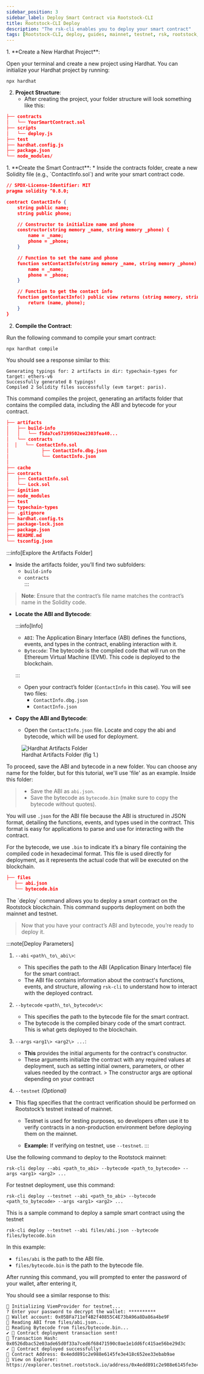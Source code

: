 ```yaml
---
sidebar_position: 3
sidebar_label: Deploy Smart Contract via Rootstock-CLI 
title: Rootstock-CLI Deploy
description: "The rsk-cli enables you to deploy your smart contract" 
tags: [Rootstock-CLI, deploy, guides, mainnet, testnet, rsk, rootstock, dApps, smart contracts, solidity]
---
```


<Steps>
  <Step title="Set Up Your Hardhat Project">
    1. **Create a New Hardhat Project**:

Open your terminal and create a new project using Hardhat. You can initialize your Hardhat project by running: 

```shell
npx hardhat
```

2. **Project Structure**:  
   * After creating the project, your folder structure will look something like this:

```json
├── contracts
│   └── YourSmartContract.sol
├── scripts
│   └── deploy.js
├── test
├── hardhat.config.js
├── package.json
└── node_modules/
```
  </Step>
  <Step title="Add and Compile Your Smart Contract">
    1. **Create the Smart Contract**:  
   * Inside the contracts folder, create a new Solidity file (e.g., `ContactInfo.sol`) and write your smart contract code.

```json
// SPDX-License-Identifier: MIT
pragma solidity ^0.8.0;

contract ContactInfo {
    string public name;
    string public phone;

    // Constructor to initialize name and phone
    constructor(string memory _name, string memory _phone) {
        name = _name;
        phone = _phone;
    }

    // Function to set the name and phone
    function setContactInfo(string memory _name, string memory _phone) public {
        name = _name;
        phone = _phone;
    }

    // Function to get the contact info
    function getContactInfo() public view returns (string memory, string memory) {
        return (name, phone);
    }
}
```

2. **Compile the Contract**:

Run the following command to compile your smart contract:

```shell
npx hardhat compile
```

You should see a response similar to this:

```shell
Generating typings for: 2 artifacts in dir: typechain-types for target: ethers-v6
Successfully generated 8 typings!
Compiled 2 Solidity files successfully (evm target: paris).
```

This command compiles the project, generating an artifacts folder that contains the compiled data, including the ABI and bytecode for your contract.

```json
├── artifacts
│   ├── build-info
│   │   └── f5da7ce57199502ee2303fea40...
│   └── contracts
│  │   └── ContactInfo.sol
│            ├── ContactInfo.dbg.json
│            └── ContactInfo.json
│   
├── cache
├── contracts
│   ├── ContactInfo.sol
│   └── Lock.sol
├── ignition
├── node_modules
├── test
├── typechain-types
├── .gitignore
├── hardhat.config.ts
├── package-lock.json
├── package.json
├── README.md
└── tsconfig.json
```

:::info[Explore the Artifacts Folder] 
  * Inside the artifacts folder, you’ll find two subfolders:  
    * `build-info`  
    * `contracts`  
  :::
  > **Note**: Ensure that the contract’s file name matches the contract’s name in the Solidity code.  
- **Locate the ABI and Bytecode**:  
 
    :::info[Info]

     * `ABI`: The Application Binary Interface (ABI) defines the functions, events, and types in the contract, enabling interaction with it.  
     * `Bytecode`: The bytecode is the compiled code that will run on the Ethereum Virtual Machine (EVM). This code is deployed to the blockchain.  

    :::

  * Open your contract’s folder (`ContactInfo` in this case). You will see two files:  
    * `ContactInfo.dbg.json`  
    * `ContactInfo.json`  
   
 
- **Copy the ABI and Bytecode**:  
  * Open the `ContactInfo.json` file. Locate and copy the abi and bytecode, which will be used for deployment.

<figure>
<img src="/img/guides/rsk-cli/artifacts-folder.png" alt="Hardhat Artifacts Folder"/>
  <figcaption>Hardhat Artifacts Folder (fig 1.)</figcaption>
</figure>

To proceed, save the ABI and bytecode in a new folder. You can choose any name for the folder, but for this tutorial, we'll use 'file' as an example. Inside this folder:

> * Save the ABI as `abi.json`.  
> * Save the bytecode as `bytecode.bin` (make sure to copy the bytecode without quotes).

You will use `.json` for the ABI file because the ABI is structured in JSON format, detailing the functions, events, and types used in the contract. This format is easy for applications to parse and use for interacting with the contract.

For the bytecode, we use `.bin` to indicate it’s a binary file containing the compiled code in hexadecimal format. This file is used directly for deployment, as it represents the actual code that will be executed on the blockchain.

```json
├── files
   ├── abi.json  
   └── bytecode.bin
```

  </Step>
  <Step title="Deploy Your Smart Contract">
    The `deploy` command allows you to deploy a smart contract on the Rootstock blockchain. This command supports deployment on both the mainnet and testnet.

> Now that you have your contract’s ABI and bytecode, you’re ready to deploy it.

:::note[Deploy Parameters]

1. `--abi` `<path\_to\_abi\>`:  
   * This specifies the path to the ABI (Application Binary Interface) file for the smart contract.  
   * The ABI file contains information about the contract's functions, events, and structure, allowing `rsk-cli` to understand how to interact with the deployed contract.  
2. `--bytecode` `<path\_to\_bytecode\>`:  
   * This specifies the path to the bytecode file for the smart contract.  
   * The bytecode is the compiled binary code of the smart contract. This is what gets deployed to the blockchain. 
3. `--args` `<arg1\> <arg2\> ...`:  
   * **This** provides the initial arguments for the contract's constructor.  
   * These arguments initialize the contract with any required values at deployment, such as setting initial owners, parameters, or other values needed by the contract. > The constructor args are optional depending on your contract

4. `--testnet` *(Optional)*

* This flag specifies that the contract verification should be performed on Rootstock’s testnet instead of mainnet.  
   * Testnet is used for testing purposes, so developers often use it to verify contracts in a non-production environment before deploying them on the mainnet.  

   * **Example:** If verifying on testnet, use `--testnet`.
:::
 

<Tabs>
  <TabItem value="contribute" label="Mainnet" default>
    Use the following command to deploy to the Rootstock mainnet:

```shell
rsk-cli deploy --abi <path_to_abi> --bytecode <path_to_bytecode> --args <arg1> <arg2> ...
```
  </TabItem>
  <TabItem value="contest" label="Testnet">
   For testnet deployment, use this command:

```shell
rsk-cli deploy --testnet --abi <path_to_abi> --bytecode <path_to_bytecode> --args <arg1> <arg2> ...
```

This is a sample command to deploy a sample smart contract using the testnet

```shell
rsk-cli deploy --testnet --abi files/abi.json --bytecode files/bytecode.bin 
```
  </TabItem>
 
</Tabs>

In this example:

* `files/abi` is the path to the ABI file.  
* `files/bytecode.bin` is the path to the bytecode file.

After running this command, you will prompted to enter the password of your wallet, after entering it, 

You should see a similar response to this:

```shell
🔧 Initializing ViemProvider for testnet...
? Enter your password to decrypt the wallet: **********
🔑 Wallet account: 0x05BFa711ef4B2f40855C4E73bA96a8Da86a4be9F
📄 Reading ABI from files/abi.json...
📄 Reading Bytecode from files/bytecode.bin...
✔ 🎉 Contract deployment transaction sent!
🔑 Transaction Hash: 0x0526dbac52e03ade65d0f33a7ced6f68471590c0ae1e1dd6fc415ae56be29d3c
✔ 📜 Contract deployed successfully!
📍 Contract Address: 0x4edd891c2e988e6145fe3e418c652ee33ebab9ae
🔗 View on Explorer: https://explorer.testnet.rootstock.io/address/0x4edd891c2e988e6145fe3e418c652ee33ebab9ae
```
  </Step>
</Steps>


